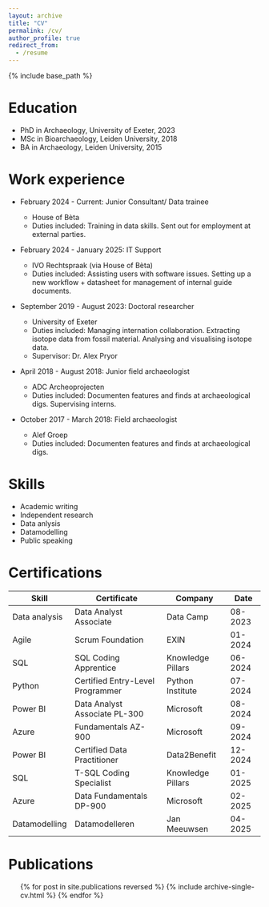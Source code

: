 ```yaml
---
layout: archive
title: "CV"
permalink: /cv/
author_profile: true
redirect_from:
  - /resume
---
```


{% include base_path %}

Education
======
* PhD in Archaeology, University of Exeter, 2023
* MSc in Bioarchaeology, Leiden University, 2018
* BA in Archaeology, Leiden University, 2015

Work experience
======
* February 2024 - Current: Junior Consultant/ Data trainee
  * House of Bèta
  * Duties included: Training in data skills. Sent out for employment at external parties. 

* February 2024 - January 2025: IT Support
  * IVO Rechtspraak (via House of Bèta)
  * Duties included: Assisting users with software issues. Setting up a new workflow + datasheet for management of internal guide documents.

* September 2019 - August 2023: Doctoral researcher
  * University of Exeter
  * Duties included: Managing internation collaboration. Extracting isotope data from fossil material. Analysing and visualising isotope data.
  * Supervisor: Dr. Alex Pryor
 
* April 2018 - August 2018: Junior field archaeologist
  * ADC Archeoprojecten
  * Duties included: Documenten features and finds at archaeological digs. Supervising interns.

* October 2017 - March 2018: Field archaeologist
  * Alef Groep
  * Duties included: Documenten features and finds at archaeological digs.
  
Skills
======
* Academic writing
* Independent research
* Data anlysis
* Datamodelling
* Public speaking


Certifications
======
 
 |Skill          |Certificate                        |Company            | Date | 
 |------         |-----                              |---                |-----|
 |Data analysis  |Data Analyst Associate             | Data Camp         |08-2023|
 |Agile          |Scrum Foundation                   | EXIN              |01-2024|
 |SQL            |SQL Coding Apprentice              | Knowledge Pillars |06-2024|
 |Python         |Certified Entry-Level Programmer   | Python Institute  |07-2024|
 |Power BI       |Data Analyst Associate PL-300      | Microsoft         |08-2024|
 |Azure          |Fundamentals AZ-900                | Microsoft         |09-2024|
 |Power BI       |Certified Data Practitioner        | Data2Benefit      |12-2024|
 |SQL            |T-SQL Coding Specialist            | Knowledge Pillars |01-2025|
 |Azure          |Data Fundamentals DP-900           | Microsoft         |02-2025|
 |Datamodelling  |Datamodelleren                     | Jan Meeuwsen      |04-2025|

Publications
======
  <ul>{% for post in site.publications reversed %}
    {% include archive-single-cv.html %}
  {% endfor %}</ul>
